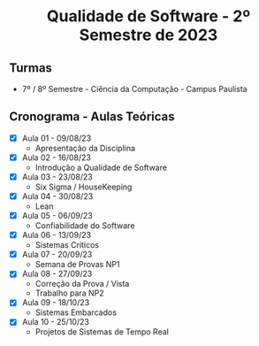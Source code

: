 <h1 align="center">
    Qualidade de Software - 2º Semestre de 2023
</h1>

## Turmas
- 7º / 8º Semestre - Ciência da Computação - Campus Paulista

## Cronograma - Aulas Teóricas

- [x]  Aula 01 - 09/08/23
    - Apresentação da Disciplina
- [x]  Aula 02 - 16/08/23
    - Introdução a Qualidade de Software
- [x]  Aula 03 - 23/08/23
    - Six Sigma / HouseKeeping
- [x]  Aula 04 - 30/08/23
    - Lean
- [x]  Aula 05 - 06/09/23
    - Confiabilidade do Software
- [x]  Aula 06 - 13/09/23
    - Sistemas Críticos
- [x]  Aula 07 - 20/09/23
    - Semana de Provas NP1
- [x]  Aula 08 - 27/09/23
    - Correção da Prova / Vista
    - Trabalho para NP2
- [x]  Aula 09 - 18/10/23
    - Sistemas Embarcados
- [x]  Aula 10 - 25/10/23
    - Projetos de Sistemas de Tempo Real
    
  
